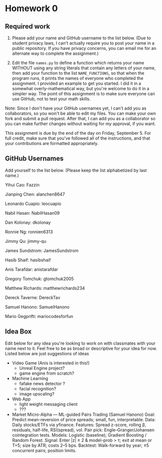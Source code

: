 # Homework 0

## Required work

1. Please add your name and GitHub username to the list below. (Due to student privacy laws, I can't actually require you to post your name in a public repository. If you have privacy concerns, you can email me for an alternate way to complete the assignment.)

2. Edit the file `names.py` to define a function which returns your name WITHOUT using any string literals that contain any letters of your name, then add your function to the list `NAME_FUNCTIONS`, so that when the program runs, it prints the names of everyone who completed the assignment. I provided an example to get you started. I did it in a somewhat overly-mathematical way, but you're welcome to do it in a simpler way. The point of this assignment is to make sure everyone can use GitHub, not to test your math skills.

Note: Since I don't have your GitHub usernames yet, I can't add you as collaborators, so you won't be able to edit my files. You can make your own fork and submit a pull request. After that, I can add you as a collaborator so you can make further changes without waiting for my approval, if you want.

This assignment is due by the end of the day on Friday, September 5. For full credit, make sure that you've followed all of the instructions, and that your contributions are formatted appropriately.

## GitHub Usernames

Add yourself to the list below. (Please keep the list alphabetized by last name.)

Yihui Cao: Fazzin

Jianping Chen: alanchen8647

Leonardo Cuapio: leocuapio

Nabil Hasan: NabilHasan09

Dan Kolonay: dkolonay

Ronnie Ng: ronnien6313

Jimmy Qu: jimmy-qu

James Sundstrom: JamesSundstrom

Hasib Shaif: hasibshaif

Anis Tarafdar: anistarafdar

Gregory Tomchuk: gtomchuk2005

Matthew Richards: matthewrichards234

Dereck Taverne: DereckTav

Samuel Hanono: SamuelHanono

Mario Gegprifti: mariocodesforfun



## Idea Box

Edit below for any idea you're looking to work on with classmates with your name next to it. Feel free to be as broad or descriptive for your idea for now. Listed below are just suggestions of ideas

- Video Game (Anis is interested in this!)
  - Unreal Engine project?
  - game engine from scratch?
- Machine Learning
  - fafake news detector ?
  - facial recognition?
  - image upscaling?
- Web App
  - light weight messaging client
  - ???
- Market Micro-Alpha — ML-guided Pairs Trading (Samuel Hanono)
    Goal: Predict mean-reversion of price spreads; small, fun, interpretable.
    Data: Daily stocks/ETFs via yfinance.
    Features: Spread z-score, rolling β, residuals, half-life, RSI(spread), vol.
    Pair pick: Engle–Granger/Johansen cointegration tests.
    Models: Logistic (baseline); Gradient Boosting / Random Forest.
    Signal: Enter |z| ≥ 2 & model-prob > τ; exit at mean or T+5; size by ATR; costs 2–5 bps.
    Backtest: Walk-forward by year; ≤5 concurrent pairs; position limits.
